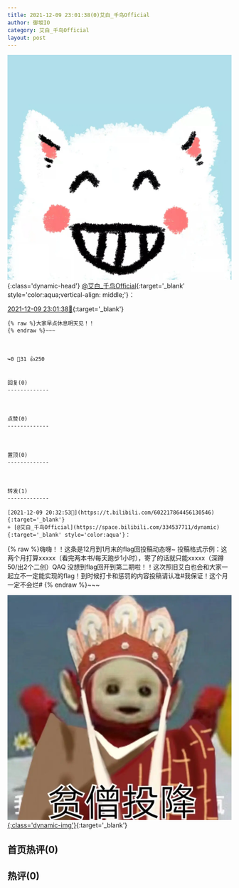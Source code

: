 ```yaml
---
title: 2021-12-09 23:01:38(0)艾白_千鸟Official
author: 御坂IO
category: 艾白_千鸟Official
layout: post
---
```


![img](/images/9ae8b9445fd0665cc014d9080156a45271be73c6.jpg){:class='dynamic-head'}
[@艾白_千鸟Official](https://space.bilibili.com/334537711/dynamic){:target='_blank' style='color:aqua;vertical-align: middle;'}：

[2021-12-09 23:01:38🔗](https://t.bilibili.com/602256197035371719){:target='_blank'}

~~~
{% raw %}大家早点休息明天见！！
{% endraw %}~~~



↪️0 💬31 👍250


回复(0)
-------------



点赞(0)
-------------



置顶(0)
-------------



转发(1)
-------------

[2021-12-09 20:32:53🔗](https://t.bilibili.com/602217864456130546){:target='_blank'}
+ [@艾白_千鸟Official](https://space.bilibili.com/334537711/dynamic){:target='_blank' style='color:aqua'}：
~~~
{% raw %}嗨嗨！！这条是12月到1月末的flag回投稿动态呀~
投稿格式示例：这两个月打算xxxxx（看完两本书/每天跑步1小时），寄了的话就只能xxxxx（深蹲50/出2个二创）QAQ
没想到flag回开到第二期啦！！这次照旧艾白也会和大家一起立不一定能实现的flag！到时候打卡和惩罚的内容投稿请认准#我保证！这个月一定不会烂# 
{% endraw %}~~~


[![img](/images/68ffcbe5f714deda566e67e37382e5c1e4aefadd.jpg){:class='dynamic-img'}](/images/68ffcbe5f714deda566e67e37382e5c1e4aefadd.jpg){:target='_blank'}




首页热评(0)
-------------



热评(0)
-------------



